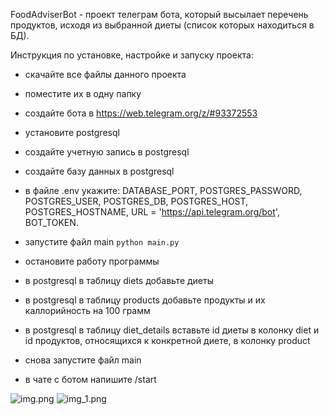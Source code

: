 FoodAdviserBot - проект телеграм бота, который высылает перечень продуктов, исходя из выбранной диеты (список которых находиться в БД).

Инструкция по установке, настройке и запуску проекта:

- скачайте все файлы данного проекта
- поместите их в одну папку
- создайте бота в https://web.telegram.org/z/#93372553
- установите postgresql
- создайте учетную запись в postgresql
- создайте базу данных в postgresql
- в файле .env укажите: 
DATABASE_PORT, 
POSTGRES_PASSWORD, 
POSTGRES_USER, 
POSTGRES_DB, 
POSTGRES_HOST, 
POSTGRES_HOSTNAME,
URL = 'https://api.telegram.org/bot',
BOT_TOKEN.


- запустите файл main `python main.py`
- остановите работу программы
- в postgresql в таблицу diets добавьте диеты
- в postgresql в таблицу products добавьте продукты и их каллорийность на 100 грамм
- в postgresql в таблицу diet_details вставьте id диеты в колонку diet и id продуктов, относящихся к конкретной диете, в колонку product
- снова запустите файл main
- в чате с ботом напишите /start


![img.png](img.png)
![img_1.png](img_1.png)
